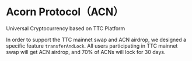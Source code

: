 # Acorn Protocol（ACN）
Universal Cryptocurrency based on TTC Platform

In order to support the TTC mainnet swap and ACN airdrop, we designed a specific feature `transferAndLock`. All users participating in TTC mainnet swap will get ACN airdrop, and 70% of ACNs will lock for 30 days.
